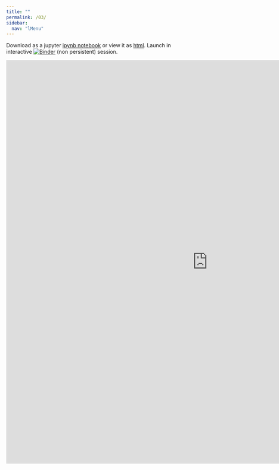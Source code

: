 ```yaml
---
title: ""
permalink: /03/
sidebar:
  nav: "lMenu"
---
```


Download as a jupyter [ipynb notebook](https://datascience-intro.github.io/1MS041-2020/lectures/03.ipynb) or view it as [html](https://datascience-intro.github.io/1MS041-2020/lectures/03.html).
Launch in interactive [![Binder](https://mybinder.org/badge_logo.svg)](https://mybinder.org/v2/gh/datascience-intro/1MS041-2020/gh-pages?filepath=lectures%2F03.ipynb) (non persistent) session.

<iframe src="https://datascience-intro.github.io/1MS041-2020/lectures/03.html" width="1080" height="1080" frameborder="0"></iframe>

    
